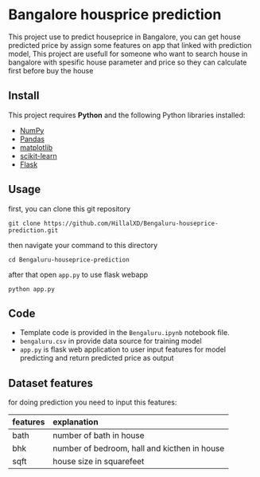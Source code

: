 
# Bangalore housprice prediction

This project use to predict houseprice in Bangalore, you can get house predicted price by assign some features on app that linked with prediction model, This project are usefull for someone who want to search house in bangalore with spesific house parameter and price so they can calculate first before buy the house

## Install

This project requires **Python** and the following Python libraries installed:

- [NumPy](http://www.numpy.org/)
- [Pandas](http://pandas.pydata.org/)
- [matplotlib](http://matplotlib.org/)
- [scikit-learn](http://scikit-learn.org/stable/)
- [Flask](https://flask.palletsprojects.com/)

## Usage

first, you can clone this git repository

```
git clone https://github.com/HillalXD/Bengaluru-houseprice-prediction.git
```

then navigate your command to this directory

```
cd Bengaluru-houseprice-prediction
```

after that open `app.py` to use flask webapp

```
python app.py
```

## Code 
- Template code is provided in the `Bengaluru.ipynb` notebook file.
- `bengaluru.csv` in provide data source for training model
- `app.py` is flask web application to user input features for model predicting and return predicted price as output

## Dataset features

for doing prediction you need to input this features:

| features  | explanation  | 
| :-------- | :------- | 
|   bath | number of bath in house |
|bhk     | number of bedroom, hall and kicthen in house|
|sqft   | house size in squarefeet|


